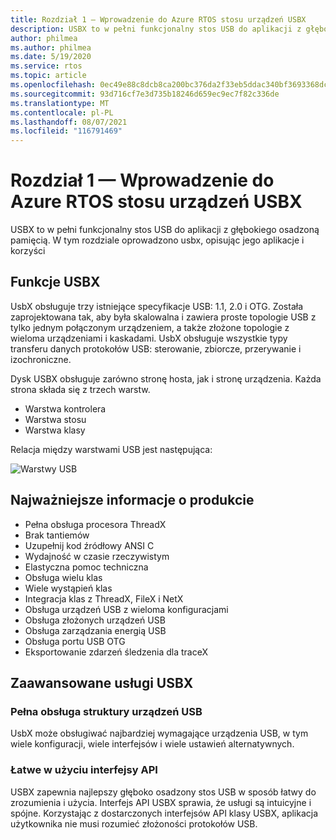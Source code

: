 ```yaml
---
title: Rozdział 1 — Wprowadzenie do Azure RTOS stosu urządzeń USBX
description: USBX to w pełni funkcjonalny stos USB do aplikacji z głębokiego osadzoną pamięcią. W tym rozdziale oprowadzono usbx opisujący jego zalety i zastosowanie.
author: philmea
ms.author: philmea
ms.date: 5/19/2020
ms.service: rtos
ms.topic: article
ms.openlocfilehash: 0ec49e88c8dcb8ca200bc376da2f33eb5ddac340bf3693368dc3508f68220765
ms.sourcegitcommit: 93d716cf7e3d735b18246d659ec9ec7f82c336de
ms.translationtype: MT
ms.contentlocale: pl-PL
ms.lasthandoff: 08/07/2021
ms.locfileid: "116791469"
---
```

# <a name="chapter-1---introduction-to-azure-rtos-usbx-device-stack"></a>Rozdział 1 — Wprowadzenie do Azure RTOS stosu urządzeń USBX

USBX to w pełni funkcjonalny stos USB do aplikacji z głębokiego osadzoną pamięcią. W tym rozdziale oprowadzono usbx, opisując jego aplikacje i korzyści 

## <a name="usbx-features"></a>Funkcje USBX

UsbX obsługuje trzy istniejące specyfikacje USB: 1.1, 2.0 i OTG. Została zaprojektowana tak, aby była skalowalna i zawiera proste topologie USB z tylko jednym połączonym urządzeniem, a także złożone topologie z wieloma urządzeniami i kaskadami. UsbX obsługuje wszystkie typy transferu danych protokołów USB: sterowanie, zbiorcze, przerywanie i izochroniczne.

Dysk USBX obsługuje zarówno stronę hosta, jak i stronę urządzenia. Każda strona składa się z trzech warstw.

- Warstwa kontrolera
- Warstwa stosu
- Warstwa klasy

Relacja między warstwami USB jest następująca:

![Warstwy USB](media/usbx-device-stack/usb-layers.png)

## <a name="product-highlights"></a>Najważniejsze informacje o produkcie

- Pełna obsługa procesora ThreadX
- Brak tantiemów
- Uzupełnij kod źródłowy ANSI C
- Wydajność w czasie rzeczywistym
- Elastyczna pomoc techniczna
- Obsługa wielu klas
- Wiele wystąpień klas
- Integracja klas z ThreadX, FileX i NetX
- Obsługa urządzeń USB z wieloma konfiguracjami
- Obsługa złożonych urządzeń USB
- Obsługa zarządzania energią USB
- Obsługa portu USB OTG
- Eksportowanie zdarzeń śledzenia dla traceX

## <a name="powerful-services-of-usbx"></a>Zaawansowane usługi USBX

### <a name="complete-usb-device-framework-support"></a>Pełna obsługa struktury urządzeń USB

UsbX może obsługiwać najbardziej wymagające urządzenia USB, w tym wiele konfiguracji, wiele interfejsów i wiele ustawień alternatywnych.

### <a name="easy-to-use-apis"></a>Łatwe w użyciu interfejsy API

USBX zapewnia najlepszy głęboko osadzony stos USB w sposób łatwy do zrozumienia i użycia. Interfejs API USBX sprawia, że usługi są intuicyjne i spójne. Korzystając z dostarczonych interfejsów API klasy USBX, aplikacja użytkownika nie musi rozumieć złożoności protokołów USB.
